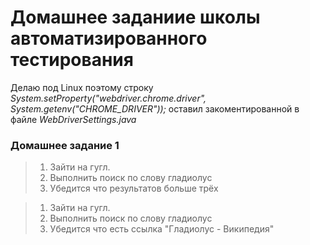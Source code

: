 # Домашнее заданиие школы автоматизированного тестирования
Делаю под Linux поэтому строку *System.setProperty("webdriver.chrome.driver", System.getenv("CHROME_DRIVER"));* оставил закоментированной в файле *WebDriverSettings.java*

### Домашнее задание 1
> 1) Зайти на гугл.
> 2) Выполнить поиск по слову гладиолус
> 3) Убедится что результатов больше трёх

> 1) Зайти на гугл.
> 2) Выполнить поиск по слову гладиолус
> 3) Убедится что есть ссылка "Гладиолус - Википедия"
